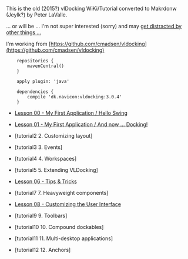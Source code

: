 
This is the old (2015?) vlDocking WiKi/Tutorial converted to Makrdonw (Jeylk?) by Peter LaValle.

... or will be ... I'm not super interested (sorry) and may [get distracted by other things ...](https://youtu.be/DuPfDl_0Pro)

I'm working from [https://github.com/cmadsen/vldocking](https://github.com/cmadsen/vldocking)

```
	repositories {
		mavenCentral()
	}

	apply plugin: 'java'

	dependencies {
		compile 'dk.navicon:vldocking:3.0.4'
	}
```

* [Lesson 00 - My First Application / Hello Swing](lesson-00.md)
* [Lesson 01 - My First Application  / And now ... Docking!](lesson-01.md)

 * [tutorial2 2. Customizing layout]
 * [tutorial3 3. Events]
 * [tutorial4 4. Workspaces]
 * [tutorial5 5. Extending VLDocking]
* [Lesson 06 - Tips & Tricks](lesson-06.md)
 * [tutorial7 7. Heavyweight components]
* [Lesson 08 - Customizing the User Interface](lesson-08.md)
 * [tutorial9 9. Toolbars]
 * [tutorial10 10. Compound dockables]
 * [tutorial11 11. Multi-desktop applications]
 * [tutorial12 12. Anchors]
 